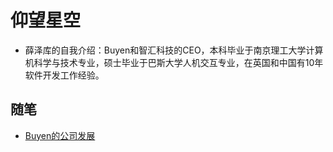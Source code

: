 # 仰望星空

- 薛泽库的自我介绍：Buyen和智汇科技的CEO，本科毕业于南京理工大学计算机科学与技术专业，硕士毕业于巴斯大学人机交互专业，在英国和中国有10年软件开发工作经验。

<!-- .slide -->

## 随笔

- [Buyen的公司发展](https://zachsueh.com/2024/09/05/Buyen%E7%9A%84%E5%85%AC%E5%8F%B8%E5%8F%91%E5%B1%95/)
